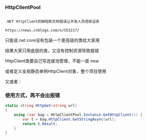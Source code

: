### HttpClientPool

```html

.NET HttpClient的缺陷和文档错误让开发人员倍感沮丧

https://news.cnblogs.com/n/553217/

```

只能说.net core没有包装一个更高级的类给大家用

结果大家只用底层的类，又没有控制资源导致报错

HttpClient类要自己写连接池管理，不能一直 new

或者定义全局静态单例HttpClient对象，整个项目使用

又或者：

### 使用方式，再不会出报错

```c#
static string HttpGet(string url)
{
    using (var bag = HttpClientPool.Instance.GetHttpClient()) {
        var t = bag.HttpClient.GetStringAsync(url);
        return t.Result;
    } 
}
```